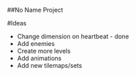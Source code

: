 ##No Name Project

#Ideas

- Change dimension on heartbeat - done
- Add enemies
- Create more levels
- Add animations
- Add new tilemaps/sets
